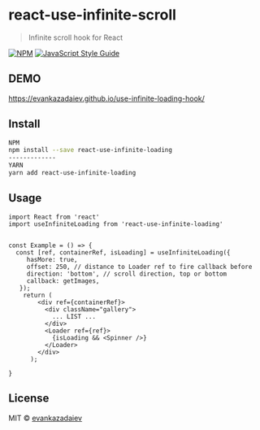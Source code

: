 # react-use-infinite-scroll

> Infinite scroll hook for React

[![NPM](https://img.shields.io/npm/v/react-use-infinite-scroll.svg)](https://www.npmjs.com/package/react-use-infinite-scroll) [![JavaScript Style Guide](https://img.shields.io/badge/code_style-standard-brightgreen.svg)](https://standardjs.com)

## DEMO
https://evankazadaiev.github.io/use-infinite-loading-hook/

## Install

```bash
NPM 
npm install --save react-use-infinite-loading
-------------
YARN
yarn add react-use-infinite-loading
```

## Usage

```tsx
import React from 'react'
import useInfiniteLoading from 'react-use-infinite-loading'


const Example = () => {
  const [ref, containerRef, isLoading] = useInfiniteLoading({
     hasMore: true,
     offset: 250, // distance to Loader ref to fire callback before
     direction: 'bottom', // scroll direction, top or bottom
     callback: getImages, 
   });
    return (
        <div ref={containerRef}>
          <div className="gallery">
            ... LIST ...
          </div>
          <Loader ref={ref}>
            {isLoading && <Spinner />}
          </Loader>
        </div>
      ); 
  
}
```

## License

MIT © [evankazadaiev](https://github.com/evankazadaiev)
